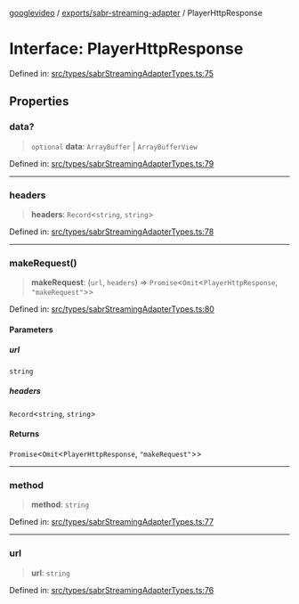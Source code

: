 [googlevideo](../../../README.md) / [exports/sabr-streaming-adapter](../README.md) / PlayerHttpResponse

# Interface: PlayerHttpResponse

Defined in: [src/types/sabrStreamingAdapterTypes.ts:75](https://github.com/LuanRT/googlevideo/blob/cc730b4dbadc5ae882d6aa28d716e442943577fa/src/types/sabrStreamingAdapterTypes.ts#L75)

## Properties

### data?

> `optional` **data**: `ArrayBuffer` \| `ArrayBufferView`

Defined in: [src/types/sabrStreamingAdapterTypes.ts:79](https://github.com/LuanRT/googlevideo/blob/cc730b4dbadc5ae882d6aa28d716e442943577fa/src/types/sabrStreamingAdapterTypes.ts#L79)

***

### headers

> **headers**: `Record`\<`string`, `string`\>

Defined in: [src/types/sabrStreamingAdapterTypes.ts:78](https://github.com/LuanRT/googlevideo/blob/cc730b4dbadc5ae882d6aa28d716e442943577fa/src/types/sabrStreamingAdapterTypes.ts#L78)

***

### makeRequest()

> **makeRequest**: (`url`, `headers`) => `Promise`\<`Omit`\<`PlayerHttpResponse`, `"makeRequest"`\>\>

Defined in: [src/types/sabrStreamingAdapterTypes.ts:80](https://github.com/LuanRT/googlevideo/blob/cc730b4dbadc5ae882d6aa28d716e442943577fa/src/types/sabrStreamingAdapterTypes.ts#L80)

#### Parameters

##### url

`string`

##### headers

`Record`\<`string`, `string`\>

#### Returns

`Promise`\<`Omit`\<`PlayerHttpResponse`, `"makeRequest"`\>\>

***

### method

> **method**: `string`

Defined in: [src/types/sabrStreamingAdapterTypes.ts:77](https://github.com/LuanRT/googlevideo/blob/cc730b4dbadc5ae882d6aa28d716e442943577fa/src/types/sabrStreamingAdapterTypes.ts#L77)

***

### url

> **url**: `string`

Defined in: [src/types/sabrStreamingAdapterTypes.ts:76](https://github.com/LuanRT/googlevideo/blob/cc730b4dbadc5ae882d6aa28d716e442943577fa/src/types/sabrStreamingAdapterTypes.ts#L76)
